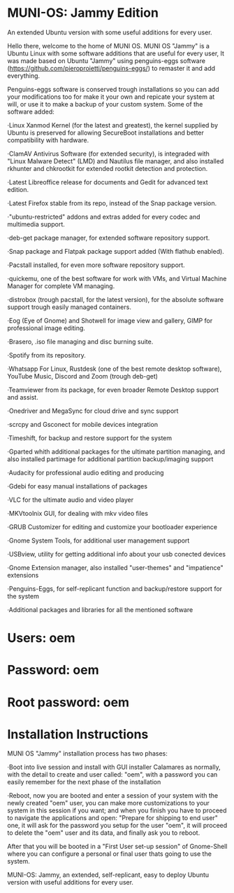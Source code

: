# MUNI-OS: Jammy Edition
An extended Ubuntu version with some useful additions for every user.

Hello there, welcome to the home of MUNI OS.
MUNI OS "Jammy" is a Ubuntu Linux with some software additions that are useful for every user, It was made based on Ubuntu "Jammy" using penguins-eggs software (https://github.com/pieroproietti/penguins-eggs/) to remaster it and add everything.

Penguins-eggs software is conserved trough installations so you can add your modifications too for make it your own and repicate your system at will, or use it to make a backup of your custom system.
Some of the software added:


·Linux Xanmod Kernel (for the latest and greatest), the kernel supplied by Ubuntu is preserved for allowing SecureBoot installations and better compatibility with hardware.

·ClamAV Antivirus Software (for extended security), is integraded with "Linux Malware Detect" (LMD) and Nautilus file manager, and also installed rkhunter and chkrootkit for extended rootkit detection and protection.

·Latest Libreoffice release for documents and Gedit for advanced text edition.

·Latest Firefox stable from its repo, instead of the Snap package version.

·"ubuntu-restricted" addons and extras added for every codec and multimedia support.

·deb-get package manager, for extended software repository support.

·Snap package and Flatpak package support added (With flathub enabled).

·Pacstall installed, for even more software repository support.

·quickemu, one of the best software for work with VMs, and Virtual Machine Manager for complete VM managing.

·distrobox (trough pacstall, for the latest version), for the absolute software support trough easily managed containers.

·Eog (Eye of Gnome) and Shotwell for image view and gallery, GIMP for professional image editing.

·Brasero, .iso file managing and disc burning suite.

·Spotify from its repository.

·Whatsapp For Linux, Rustdesk (one of the best remote desktop software), YouTube Music, Discord and Zoom (trough deb-get)

·Teamviewer from its package, for even broader Remote Desktop support and assist.

·Onedriver and MegaSync for cloud drive and sync support

·scrcpy and Gsconect for mobile devices integration

·Timeshift, for backup and restore support for the system

·Gparted whith additional packages for the ultimate partition managing, and also installed partimage for additional partition backup/imaging support

·Audacity for professional audio editing and producing

·Gdebi for easy manual installations of packages

·VLC for the ultimate audio and video player

·MKVtoolnix GUI, for dealing with mkv video files

·GRUB Customizer for editing and customize your bootloader experience

·Gnome System Tools, for additional user management support

·USBview, utility for getting additional info about your usb conected devices

·Gnome Extension manager, also installed "user-themes" and "impatience" extensions

·Penguins-Eggs, for self-replicant function and backup/restore support for the system

·Additional packages and libraries for all the mentioned software


# Users: oem
# Password: oem
# Root password: oem

# Installation Instructions

MUNI OS "Jammy" installation process has two phases:

·Boot into live session and install with GUI installer Calamares as normally, with the detail to create and user called: "oem", with a password you can easily remember for the next phase of the installation

·Reboot, now you are booted and enter a session of your system with the newly created "oem" user, you can make more customizations to your system in this session if you want; and when you finish you have to proceed to navigate the applications and open: 
 "Prepare for shipping to end user" one, it will ask for the password you setup for the user "oem", it will proceed to delete the "oem" user and its data, and finally ask you to reboot.

After that you will be booted in a "First User set-up session" of Gnome-Shell where you can configure a personal or final user thats going to use the system.


MUNI-OS: Jammy, an extended, self-replicant, easy to deploy Ubuntu version with useful additions for every user.
